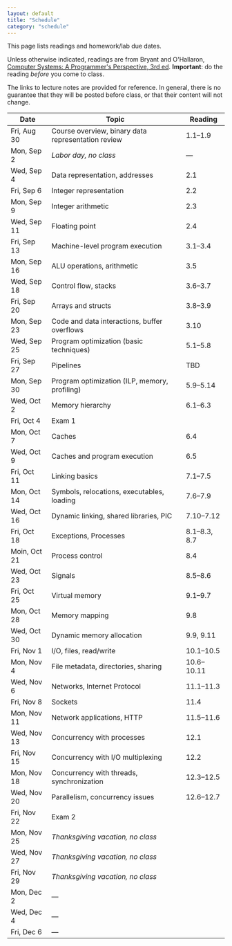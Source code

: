 ```yaml
---
layout: default
title: "Schedule"
category: "schedule"
---
```


This page lists readings and homework/lab due dates.

Unless otherwise indicated, readings are from Bryant and O'Hallaron, [Computer Systems: A Programmer's Perspective, 3rd ed](https://csapp.cs.cmu.edu/).  **Important**: do the reading *before* you come to class.

The links to lecture notes are provided for reference.  In general, there is no guarantee that they will be posted before class, or that their content will not change.

Date | Topic | Reading
---- | ----- | -------
Fri, Aug 30 | Course overview, binary data representation review | 1.1–1.9
Mon, Sep 2 | *Labor day, no class* | —
Wed, Sep 4 | Data representation, addresses | 2.1
Fri, Sep 6 | Integer representation | 2.2
Mon, Sep 9 | Integer arithmetic | 2.3
Wed, Sep 11 | Floating point | 2.4
Fri, Sep 13 | Machine-level program execution | 3.1–3.4
Mon, Sep 16 | ALU operations, arithmetic | 3.5
Wed, Sep 18 | Control flow, stacks | 3.6–3.7
Fri, Sep 20 | Arrays and structs | 3.8–3.9
Mon, Sep 23 | Code and data interactions, buffer overflows | 3.10
Wed, Sep 25 | Program optimization (basic techniques) | 5.1–5.8
Fri, Sep 27 | Pipelines | TBD
Mon, Sep 30 | Program optimization (ILP, memory, profiling) | 5.9–5.14
Wed, Oct 2 | Memory hierarchy | 6.1–6.3
Fri, Oct 4 | Exam 1
Mon, Oct 7 | Caches | 6.4
Wed, Oct 9 | Caches and program execution | 6.5
Fri, Oct 11 | Linking basics | 7.1–7.5
Mon, Oct 14 | Symbols, relocations, executables, loading | 7.6–7.9
Wed, Oct 16 | Dynamic linking, shared libraries, PIC | 7.10–7.12
Fri, Oct 18 | Exceptions, Processes | 8.1–8.3, 8.7
Moin, Oct 21 | Process control | 8.4
Wed, Oct 23 | Signals | 8.5–8.6
Fri, Oct 25 | Virtual memory | 9.1–9.7
Mon, Oct 28 | Memory mapping | 9.8
Wed, Oct 30 | Dynamic memory allocation | 9.9, 9.11
Fri, Nov 1 | I/O, files, read/write | 10.1–10.5
Mon, Nov 4 | File metadata, directories, sharing | 10.6–10.11
Wed, Nov 6 | Networks, Internet Protocol | 11.1–11.3
Fri, Nov 8 | Sockets | 11.4
Mon, Nov 11 | Network applications, HTTP | 11.5–11.6
Wed, Nov 13 | Concurrency with processes | 12.1
Fri, Nov 15 | Concurrency with I/O multiplexing | 12.2
Mon, Nov 18 | Concurrency with threads, synchronization | 12.3–12.5
Wed, Nov 20 | Parallelism, concurrency issues | 12.6–12.7
Fri, Nov 22 | Exam 2
Mon, Nov 25 | *Thanksgiving vacation, no class*
Wed, Nov 27 | *Thanksgiving vacation, no class*
Fri, Nov 29 | *Thanksgiving vacation, no class*
Mon, Dec 2 | —
Wed, Dec 4 | —
Fri, Dec 6 | —
